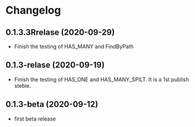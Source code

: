 Changelog
=========
## 0.1.3.3Rrelase (2020-09-29)

* Finish the testing of HAS_MANY and FindByPath

## 0.1.3-relase (2020-09-19)

 * Finish the testing of HAS_ONE and HAS_MANY_SPILT. It is a 1st publish steble.


## 0.1.3-beta (2020-09-12)

 * first beta release
